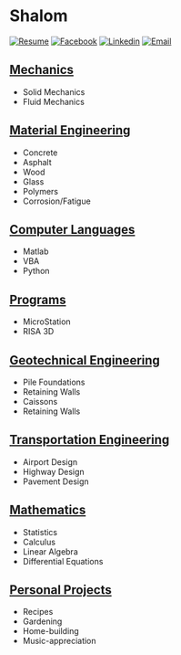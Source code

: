 # Shalom

[![Resume](https://i.imgur.com/lUHpgw4.png?1)](http://benjaminklassen.com/documents/professional/resume.pdf) [![Facebook](https://i.imgur.com/gz3Sv99.gif?2)](https://www.facebook.com/ben.klassen.144) [![Linkedin](https://i.imgur.com/d3V3uvM.gif?1)](https://www.linkedin.com/in/benklassen/) [![Email](https://i.imgur.com/PXQRR8U.png?1)](mailto:blklasse@uwaterloo.ca)

## [Mechanics](mechanics/mechanicstitle.md)

- Solid Mechanics
- Fluid Mechanics

## [Material Engineering](materials/materialstitle.md)

- Concrete
- Asphalt
- Wood
- Glass
- Polymers
- Corrosion/Fatigue

## [Computer Languages](computer/computertitle.md)

- Matlab
- VBA
- Python

## [Programs](programs/programshome.md)

- MicroStation
- RISA 3D

## [Geotechnical Engineering](geo/geotitle.md)

- Pile Foundations
- Retaining Walls
- Caissons
- Retaining Walls

## [Transportation Engineering](transpo/transpotitle.md)

- Airport Design
- Highway Design
- Pavement Design

## [Mathematics](math/mathtitle.md)

- Statistics
- Calculus
- Linear Algebra
- Differential Equations

## [Personal Projects](projects/projectshome.md)

- Recipes
- Gardening
- Home-building
- Music-appreciation
